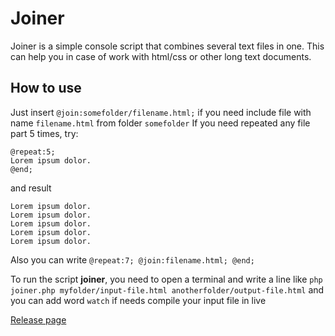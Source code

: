 # Joiner
Joiner is a simple console script that combines several text files in one.
This can help you in case of work with html/css or other long text documents.

## How to use
Just insert `@join:somefolder/filename.html;` if you need include file with name `filename.html` from folder `somefolder`
If you need repeated any file part 5 times, try:

    @repeat:5;
    Lorem ipsum dolor.
    @end;
    
and result 

    Lorem ipsum dolor.
    Lorem ipsum dolor.
    Lorem ipsum dolor.
    Lorem ipsum dolor.
    Lorem ipsum dolor.
    
Also you can write `@repeat:7; @join:filename.html; @end;`

To run the script **joiner**, you need to open a terminal and write a line like
`php joiner.php myfolder/input-file.html anotherfolder/output-file.html` and you can add word `watch` if needs compile your input file in live

[Release page](https://github.com/eugene-sukhodolskiy/joiner/tags)
